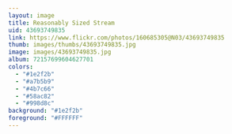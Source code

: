 ```yaml
---
layout: image
title: Reasonably Sized Stream
uid: 43693749835
link: https://www.flickr.com/photos/160685305@N03/43693749835
thumb: images/thumbs/43693749835.jpg
image: images/43693749835.jpg
album: 72157699604627701
colors: 
  - "#1e2f2b"
  - "#a7b5b9"
  - "#4b7c66"
  - "#58ac82"
  - "#998d8c"
background: "#1e2f2b"
foreground: "#FFFFFF"
---
```


